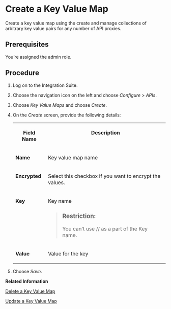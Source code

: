 <!-- copyc13e6122f72c44c9b563061516f4e358 -->

# Create a Key Value Map

Create a key value map using the create and manage collections of arbitrary key value pairs for any number of API proxies.



<a name="copyc13e6122f72c44c9b563061516f4e358__prereq_lnm_hdg_mfb"/>

## Prerequisites

You’re assigned the admin role.



## Procedure

1.  Log on to the Integration Suite.

2.  Choose the navigation icon on the left and choose *Configure* \> *APIs*.

3.  Choose *Key Value Maps* and choose *Create*.

4.  On the *Create* screen, provide the following details:


    <table>
    <tr>
    <th valign="top">

    Field Name


    
    </th>
    <th valign="top">

    Description


    
    </th>
    </tr>
    <tr>
    <td valign="top">
    
    **Name**


    
    </td>
    <td valign="top">
    
    Key value map name


    
    </td>
    </tr>
    <tr>
    <td valign="top">
    
    **Encrypted**


    
    </td>
    <td valign="top">
    
    Select this checkbox if you want to encrypt the values.


    
    </td>
    </tr>
    <tr>
    <td valign="top">
    
    **Key**


    
    </td>
    <td valign="top">
    
    Key name

    > ### Restriction:  
    > You can’t use // as a part of the Key name.


    
    </td>
    </tr>
    <tr>
    <td valign="top">
    
    **Value**


    
    </td>
    <td valign="top">
    
    Value for the key


    
    </td>
    </tr>
    </table>
    
5.  Choose *Save*.


**Related Information**  


[Delete a Key Value Map](delete-a-key-value-map-24fbb01.md "Delete a key value map which is not in use.")

[Update a Key Value Map](update-a-key-value-map-4961431.md "Update a key value map.")

